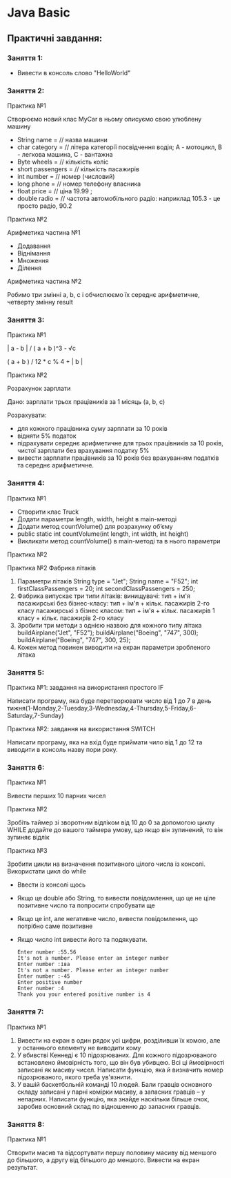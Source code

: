 # Java Basic
## Практичні завдання:
### Заняття 1:
 - Вивести в консоль слово "HelloWorld"

### Заняття 2:
Практика №1 

Створюємо новий клас MyCar в ньому описуємо свою улюблену машину
- String name = // назва машини
- char category = // літера категорії посвідчення водія; А - мотоцикл, В - легкова машина, С - вантажна
- Byte wheels = // кількість коліс
- short passengers = // кількість пасажирів
- int number = // номер (числовий)
- long phone = // номер телефону власника
- float price = // ціна 19.99 ;
- double radio = // частота автомобільного радіо: наприклад 105.3 - це просто радіо, 90.2

Практика №2

Арифметика частина №1
- Додавання
- Віднімання
- Множення
- Ділення

Арифметика частина №2

Робимо три змінні a, b, c і обчислюємо їх середнє арифметичне, четверту змінну result

### Заняття 3:
Практика №1

| a - b | / ( a + b )^3 - √c

( a + b ) / 12 * c % 4 + | b |

Практика №2

Розрахунок зарплати

Дано: зарплати трьох працівників за 1 місяць (a, b, c)

Розрахувати:

- для кожного працівника суму зарплати за 10 років
- відняти 5% податок
- підрахувати середнє арифметичне для трьох працівників за 10 років, чистої зарплати без врахування податку 5%
- вивести зарплати працівників за 10 років без врахуванням податків та середнє арифметичне.

### Заняття 4:
Практика №1 

- Створити клас Truck
- Додати параметри length, width, height в main-методі
- Додати метод countVolume() для розрахунку об’єму
- public static int countVolume(int length, int width, int height)
- Викликати метод countVolume() в main-методі та в нього параметри

Практика №2 

Практика №2 Фабрика літаків

1. Параметри літаків
String type = "Jet";
String name = "F52";
int firstClassPassengers = 20;
int secondClassPassengers = 250;
2. Фабрика випускає три типи літаків:
винищувачі: тип + ім'я
пасажирські без бізнес-класу: тип + ім'я + кільк. пасажирів 2-го класу
пасажирські з бізнес класом: тип + ім'я + кільк. пасажирів 1 класу + кільк. пасажирів 2-го класу
3. Зробити три методи з однією назвою для кожного типу літака
buildAirplane("Jet", "F52");
buildAirplane("Boeing", "747", 300);
buildAirplane("Boeing", "747", 300, 25);
4. Кожен метод повинен виводити на екран параметри зробленого літака

### Заняття 5:
Практика №1: завдання на використання простого IF

Написати програму, яка буде перетворювати число від 1 до 7 в день тижня(1-Monday,2-Tuesday,3-Wednesday,4-Thursday,5-Friday,6-Saturday,7-Sunday) 

Практика №2: завдання на використання SWITCH

Написати програму, яка на вхід буде приймати чило від 1 до 12 та виводити в консоль назву пори року.

### Заняття 6:
Практика №1 

Вивести перших 10 парних чисел

Практика №2

Зробіть таймер зі зворотним відліком від 10 до 0 за допомогою циклу WHILE
додайте до вашого таймера умову, що якщо він зупинений, то він зупиняє відлік

Практика №3

Зробити цикли на визначення позитивного цілого числа із консолі. Використати цикл do while
- Ввести із консолі щось
- Якщо це double або String, то вивести повідомлення, що це не ціле позитивне число та попросити спробувати ще
- Якщо це int, але негативне число, вивести повідомлення, що потрібно саме позитивне
- Якщо число int вивести його та подякувати.

      Enter number :55.56
      It's not a number. Please enter an integer number
      Enter number :іва
      It's not a number. Please enter an integer number
      Enter number :-45
      Enter positive number
      Enter number :4
      Thank you your entered positive number is 4

### Заняття 7:
Практика №1 

 1. Вивести на екран в один рядок усі цифри, розділивши їх комою, але у останнього елементу не виводити кому
 2. У вбивстві Кеннеді є 10 підозрюваних. Для кожного підозрюваного встановлено ймовірність того, що він був убивцею. Всі ці ймовірності записані як масиву чисел. Написати функцію, яка й визначить номер підозрюваного, якого треба ув'язнити.
 3. У вашій баскетбольній команді 10 людей. Бали гравців основного складу записані у парні комірки масиву, а запасних гравців – у непарних. Написати функцію, яка знайде наскільки більше очок, заробив основний склад по відношенню до запасних гравців.

### Заняття 8:
Практика №1

Створити масив та відсортувати першу половину масиву від меншого до більшого, а другу від більшого до меншого.
Вивести на екран результат.